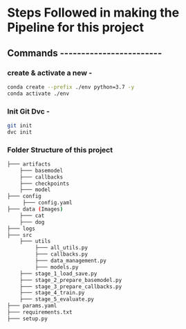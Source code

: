 # Steps Followed in making the Pipeline for this project 

## Commands ------------------------

### create & activate a new -
```bash
conda create --prefix ./env python=3.7 -y
conda activate ./env
```

### Init Git Dvc -
```bash
git init
dvc init
```

### Folder Structure of this project
```bash
├─── artifacts
    ├─── basemodel
    ├─── callbacks
    ├─── checkpoints
    ├─── model
├─── config
     ├─── config.yaml
├─── data (Images)
    ├─── cat 
    ├─── dog
├─── logs
├─── src
    ├─── utils
         ├─── all_utils.py
         ├─── callbacks.py
         ├─── data_management.py
         ├─── models.py             
    ├─── stage_1_load_save.py
    ├─── stage_2_prepare_basemodel.py
    ├─── stage_3_prepare_callbacks.py
    ├─── stage_4_train.py
    ├─── stage_5_evaluate.py
├─── params.yaml
├─── requirements.txt
├─── setup.py
```
